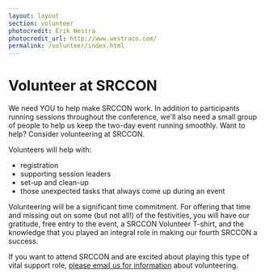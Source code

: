 ```yaml
---
layout: layout
section: volunteer
photocredit: Erik Westra
photocredit_url: http://www.westraco.com/
permalink: /volunteer/index.html
---
```


# Volunteer at SRCCON

We need YOU to help make SRCCON work. In addition to participants running sessions throughout the conference, we'll also need a small group of people to help us keep the two-day event running smoothly. Want to help? Consider volunteering at SRCCON.

Volunteers will help with:

* registration
* supporting session leaders
* set-up and clean-up
* those unexpected tasks that always come up during an event

Volunteering will be a significant time commitment. For offering that time and missing out on some (but not all!) of the festivities, you will have our gratitude, free entry to the event, a SRCCON Volunteer T-shirt, and the knowledge that you played an integral role in making our fourth SRCCON a success.

If you want to attend SRCCON and are excited about playing this type of vital support role, [please email us for information](mailto:srccon@opennews.org) about volunteering.
